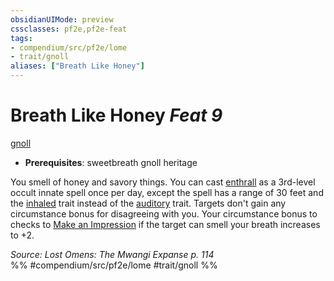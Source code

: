 ```yaml
---
obsidianUIMode: preview
cssclasses: pf2e,pf2e-feat
tags:
- compendium/src/pf2e/lome
- trait/gnoll
aliases: ["Breath Like Honey"]
---
```

# Breath Like Honey  *Feat 9*  
[gnoll](rules/traits/gnoll-b1.md "Gnoll Ancestry & Heritage Trait")  

- **Prerequisites**: sweetbreath gnoll heritage

You smell of honey and savory things. You can cast [enthrall](compendium/spells/enthrall.md) as a 3rd-level occult innate spell once per day, except the spell has a range of 30 feet and the [inhaled](rules/traits/inhaled.md "Inhaled Item Trait") trait instead of the [auditory](rules/traits/auditory.md "Auditory Effect Trait") trait. Targets don't gain any circumstance bonus for disagreeing with you. Your circumstance bonus to checks to [Make an Impression](rules/actions/make-an-impression.md) if the target can smell your breath increases to +2.

*Source: Lost Omens: The Mwangi Expanse p. 114*  
%% #compendium/src/pf2e/lome #trait/gnoll %%